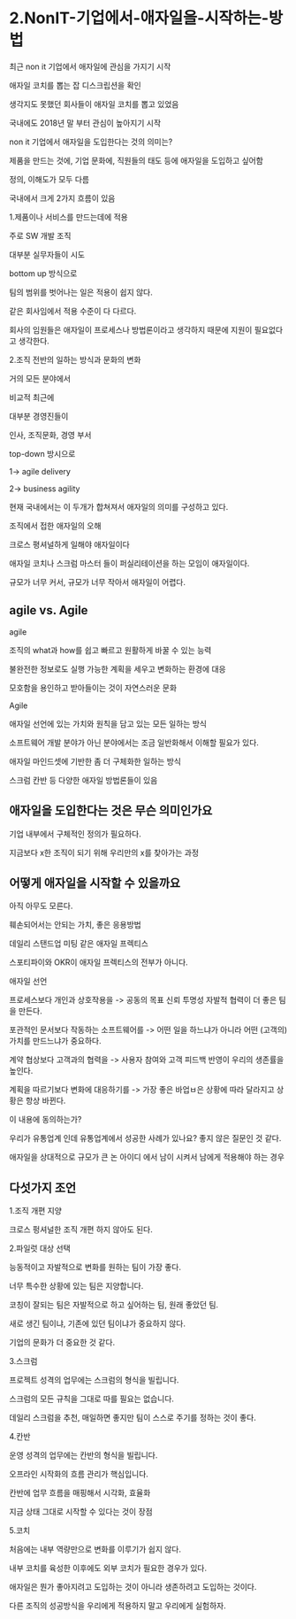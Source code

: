 # 2.NonIT-기업에서-애자일을-시작하는-방법

최근 non it 기업에서 애자일에 관심을 가지기 시작

애자일 코치를 뽑는 잡 디스크립션을 확인

생각지도 못했던 회사들이 애자일 코치를 뽑고 있었음

국내에도 2018년 말 부터 관심이 높아지기 시작

non it 기업에서 애자일을 도입한다는 것의 의미는?

제품을 만드는 것에, 기업 문화에, 직원들의 태도 등에 애자일을 도입하고 싶어함

정의, 이해도가 모두 다름

국내에서 크게 2가지 흐름이 있음

1.제품이나 서비스를 만드는데에 적용

주로 SW 개발 조직

대부분 실무자들이 시도

bottom up 방식으로

팀의 범위를 벗어나는 일은 적용이 쉽지 않다.

같은 회사임에서 적용 수준이 다 다르다.

회사의 임원들은 애자일이 프로세스나 방법론이라고 생각하지 때문에 지원이 필요없다고 생각한다.

2.조직 전반의 일하는 방식과 문화의 변화

거의 모든 분야에서

비교적 최근에

대부분 경영진들이

인사, 조직문화, 경영 부서

top-down 방시으로

1-> agile delivery

2-> business agility

현재 국내에서는 이 두개가 합쳐져서 애자일의 의미를 구성하고 있다.

조직에서 접한 애자일의 오해

크로스 평셔널하게 일해야 애자일이다

애자일 코치나 스크럼 마스터 들이 퍼실리테이션을 하는 모임이 애자일이다.

규모가 너무 커서, 규모가 너무 작아서 애자일이 어렵다.

## agile vs. Agile

agile

조직의 what과 how를 쉽고 빠르고 원활하게 바꿀 수 있는 능력

불완전한 정보로도 실행 가능한 계획을 세우고 변화하는 환경에 대응

모호함을 용인하고 받아들이는 것이 자연스러운 문화

Agile

애자일 선언에 있는 가치와 원칙을 담고 있는 모든 일하는 방식

소프트웨어 개발 분야가 아닌 분야에서는 조금 일반화해서 이해할 필요가 있다.

애자일 마인드셋에 기반한 좀 더 구체화한 일하는 방식

스크럼 칸반 등 다양한 애자일 방법론들이 있음

## 애자일을 도입한다는 것은 무슨 의미인가요

기업 내부에서 구체적인 정의가 필요하다.

지금보다 x한 조직이 되기 위해 우리만의 x를 찾아가는 과정

## 어떻게 애자일을 시작할 수 있을까요

아직 아무도 모른다.

훼손되어서는 안되는 가치, 좋은 응용방법

데일리 스탠드업 미팅 같은 애자일 프렉티스

스포티파이와 OKR이 애자일 프렉티스의 전부가 아니다.

애자일 선언

프로세스보다 개인과 상호작용을 -> 공동의 목표 신뢰 투명성 자발적 협력이 더 좋은 팀을 만든다.

포관적인 문서보다 작동하는 소프트웨어를 -> 어떤 일을 하느냐가 아니라 어떤 (고객의)가치를 만드느냐가 중요하다.

계약 협상보다 고객과의 협력을 -> 사용자 참여와 고객 피드백 반영이 우리의 생존률을 높인다.

계획을 따르기보다 변화에 대응하기를 -> 가장 좋은 바업ㅂ은 상황에 따라 달라지고 상황은 항상 바뀐다.

이 내용에 동의하는가?

우리가 유통업계 인데 유통업계에서 성공한 사례가 있나요? 좋지 않은 질문인 것 같다.

애자일을 상대적으로 규모가 큰 논 아이디 에서 남이 시켜서 남에게 적용해야 하는 경우

## 다섯가지 조언

1.조직 개편 지양

크로스 펑셔널한 조직 개편 하지 않아도 된다.

2.파일럿 대상 선택

능동적이고 자발적으로 변화를 원하는 팀이 가장 좋다.

너무 특수한 상황에 있는 팀은 지양합니다.

코칭이 잘되는 팀은 자발적으로 하고 싶어하는 팀, 원래 좋았던 팀.

새로 생긴 팀이냐, 기존에 있던 팀이냐가 중요하지 않다.

기업의 문화가 더 중요한 것 같다.

3.스크럼

프로젝트 성격의 업무에는 스크럼의 형식을 빌립니다.

스크럼의 모든 규칙을 그대로 따를 필요는 없습니다.

데일리 스크럼을 추천, 매일하면 좋지만 팀이 스스로 주기를 정하는 것이 좋다.

4.칸반

운영 성격의 업무에는 칸반의 형식을 빌립니다.

오프라인 시작화의 흐름 관리가 핵심입니다.

칸반에 업무 흐름을 매핑해서 시각화, 효율화

지금 상태 그대로 시작할 수 있다는 것이 장점

5.코치

처음에는 내부 역량만으로 변화를 이루기가 쉽지 않다.

내부 코치를 육성한 이후에도 외부 코치가 필요한 경우가 있다.

애자일은 뭔가 좋아지려고 도입하는 것이 아니라 생존하려고 도입하는 것이다.

다른 조직의 성공방식을 우리에게 적용하지 말고 우리에게 실험하자.
